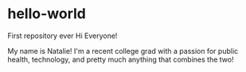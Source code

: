 # hello-world
First repository ever
Hi Everyone!

My name is Natalie!  I'm a recent college grad with a passion for public health, technology, and pretty much anything that combines the two!
